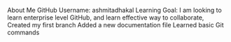 About Me
GitHub Username: ashmitadhakal
Learning Goal: I am looking to learn enterprise level GitHub, and learn effective way to collaborate,
 Created my first branch
 Added a new documentation file
 Learned basic Git commands
